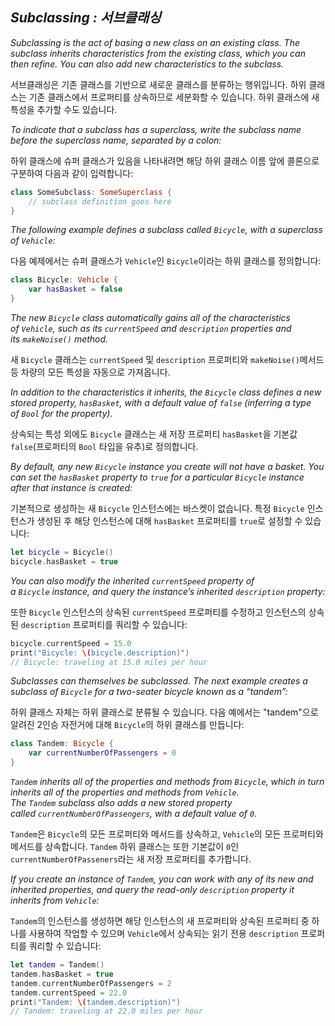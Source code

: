 ## *Subclassing : 서브클래싱*

*Subclassing is the act of basing a new class on an existing class. The subclass inherits characteristics from the existing class, which you can then refine. You can also add new characteristics to the subclass.*

서브클래싱은 기존 클래스를 기반으로 새로운 클래스를 분류하는 행위입니다. 하위 클래스는 기존 클래스에서 프로퍼티를 상속하므로 세분화할 수 있습니다. 하위 클래스에 새 특성을 추가할 수도 있습니다.

*To indicate that a subclass has a superclass, write the subclass name before the superclass name, separated by a colon:*

하위 클래스에 슈퍼 클래스가 있음을 나타내려면 해당 하위 클래스 이름 앞에 콜론으로 구분하여 다음과 같이 입력합니다:

```swift
class SomeSubclass: SomeSuperclass {
    // subclass definition goes here
}
```

*The following example defines a subclass called `Bicycle`, with a superclass of `Vehicle`:*

다음 예제에서는 슈퍼 클래스가 `Vehicle`인 `Bicycle`이라는 하위 클래스를 정의합니다:

```swift
class Bicycle: Vehicle {
    var hasBasket = false
}
```

*The new `Bicycle` class automatically gains all of the characteristics of `Vehicle`, such as its `currentSpeed` and `description` properties and its `makeNoise()` method.*

새 `Bicycle` 클래스는 `currentSpeed` 및 `description` 프로퍼티와 `makeNoise()`메서드 등 차량의 모든 특성을 자동으로 가져옵니다.

*In addition to the characteristics it inherits, the `Bicycle` class defines a new stored property, `hasBasket`, with a default value of `false` (inferring a type of `Bool` for the property).*

상속되는 특성 외에도 `Bicycle` 클래스는 새 저장 프로퍼티 `hasBasket`을 기본값 `false`(프로퍼티의 `Bool` 타입을 유추)로 정의합니다.

*By default, any new `Bicycle` instance you create will not have a basket. You can set the `hasBasket` property to `true` for a particular `Bicycle` instance after that instance is created:*

기본적으로 생성하는 새 `Bicycle` 인스턴스에는 바스켓이 없습니다. 특정 `Bicycle` 인스턴스가 생성된 후 해당 인스턴스에 대해 `hasBasket` 프로퍼티를 `true`로 설정할 수 있습니다:

```swift
let bicycle = Bicycle()
bicycle.hasBasket = true
```

*You can also modify the inherited `currentSpeed` property of a `Bicycle` instance, and query the instance’s inherited `description` property:*

또한 `Bicycle` 인스턴스의 상속된 `currentSpeed` 프로퍼티를 수정하고 인스턴스의 상속된 `description` 프로퍼티를 쿼리할 수 있습니다:

```swift
bicycle.currentSpeed = 15.0
print("Bicycle: \(bicycle.description)")
// Bicycle: traveling at 15.0 miles per hour
```

*Subclasses can themselves be subclassed. The next example creates a subclass of `Bicycle` for a two-seater bicycle known as a “tandem”:*

하위 클래스 자체는 하위 클래스로 분류될 수 있습니다. 다음 예에서는 "tandem"으로 알려진 2인승 자전거에 대해 `Bicycle`의 하위 클래스를 만듭니다:

```swift
class Tandem: Bicycle {
    var currentNumberOfPassengers = 0
}
```

*`Tandem` inherits all of the properties and methods from `Bicycle`, which in turn inherits all of the properties and methods from `Vehicle`. The `Tandem` subclass also adds a new stored property called `currentNumberOfPassengers`, with a default value of `0`.*

`Tandem`은 `Bicycle`의 모든 프로퍼티와 메서드를 상속하고, `Vehicle`의 모든 프로퍼티와 메서드를 상속합니다. `Tandem` 하위 클래스는 또한 기본값이 `0`인 `currentNumberOfPasseners`라는 새 저장 프로퍼티를 추가합니다.

*If you create an instance of `Tandem`, you can work with any of its new and inherited properties, and query the read-only `description` property it inherits from `Vehicle`:*

`Tandem`의 인스턴스를 생성하면 해당 인스턴스의 새 프로퍼티와 상속된 프로퍼티 중 하나를 사용하여 작업할 수 있으며 `Vehicle`에서 상속되는 읽기 전용 `description` 프로퍼티를 쿼리할 수 있습니다:

```swift
let tandem = Tandem()
tandem.hasBasket = true
tandem.currentNumberOfPassengers = 2
tandem.currentSpeed = 22.0
print("Tandem: \(tandem.description)")
// Tandem: traveling at 22.0 miles per hour
```
